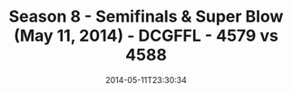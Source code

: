 ---
title: Season 8 - Semifinals & Super Blow (May 11, 2014) - DCGFFL - 4579 vs 4588
teams_score:
- team: 4579
  score:
- team: 4588
  score: 24
mvp: 'Carolina: Jared Calfee, Pacific Blue: Buggsy Stokes'
game-ball: N/A
sportsperson: ''
season: 8
week:
date: '2014-05-11T23:30:34'
pageid: season-8-semifinals-super-blow-may-11-2014-4579-vs-4588
---